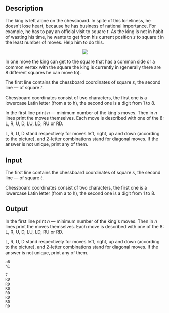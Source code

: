 ## Description

<div><p>The king is left alone on the chessboard. In spite of this loneliness, he doesn't lose heart, because he has business of national importance. For example, he has to pay an official visit to square <span class="tex-span"><i>t</i></span>. As the king is not in habit of wasting his time, he wants to get from his current position <span class="tex-span"><i>s</i></span> to square <span class="tex-span"><i>t</i></span> in the least number of moves. Help him to do this.</p><center> <img class="tex-graphics" src="file://UzqfgUwQ.png" style="max-width: 100.0%;max-height: 100.0%;"> </center><p>In one move the king can get to the square that has a common side or a common vertex with the square the king is currently in (generally there are 8 different squares he can move to).</p></div><div class="input-specification"><p>The first line contains the chessboard coordinates of square <span class="tex-span"><i>s</i></span>, the second line — of square <span class="tex-span"><i>t</i></span>.</p><p>Chessboard coordinates consist of two characters, the first one is a lowercase Latin letter (from <span class="tex-font-style-tt">a</span> to <span class="tex-font-style-tt">h</span>), the second one is a digit from <span class="tex-font-style-tt">1</span> to <span class="tex-font-style-tt">8</span>.</p></div><div class="output-specification"><p>In the first line print <span class="tex-span"><i>n</i></span> — minimum number of the king's moves. Then in <span class="tex-span"><i>n</i></span> lines print the moves themselves. Each move is described with one of the 8: <span class="tex-font-style-tt">L</span>, <span class="tex-font-style-tt">R</span>, <span class="tex-font-style-tt">U</span>, <span class="tex-font-style-tt">D</span>, <span class="tex-font-style-tt">LU</span>, <span class="tex-font-style-tt">LD</span>, <span class="tex-font-style-tt">RU</span> or <span class="tex-font-style-tt">RD</span>. </p><p><span class="tex-font-style-tt">L</span>, <span class="tex-font-style-tt">R</span>, <span class="tex-font-style-tt">U</span>, <span class="tex-font-style-tt">D</span> stand respectively for moves left, right, up and down (according to the picture), and 2-letter combinations stand for diagonal moves. If the answer is not unique, print any of them. </p></div>

## Input

<p>The first line contains the chessboard coordinates of square <span class="tex-span"><i>s</i></span>, the second line — of square <span class="tex-span"><i>t</i></span>.</p><p>Chessboard coordinates consist of two characters, the first one is a lowercase Latin letter (from <span class="tex-font-style-tt">a</span> to <span class="tex-font-style-tt">h</span>), the second one is a digit from <span class="tex-font-style-tt">1</span> to <span class="tex-font-style-tt">8</span>.</p>

## Output

<p>In the first line print <span class="tex-span"><i>n</i></span> — minimum number of the king's moves. Then in <span class="tex-span"><i>n</i></span> lines print the moves themselves. Each move is described with one of the 8: <span class="tex-font-style-tt">L</span>, <span class="tex-font-style-tt">R</span>, <span class="tex-font-style-tt">U</span>, <span class="tex-font-style-tt">D</span>, <span class="tex-font-style-tt">LU</span>, <span class="tex-font-style-tt">LD</span>, <span class="tex-font-style-tt">RU</span> or <span class="tex-font-style-tt">RD</span>. </p><p><span class="tex-font-style-tt">L</span>, <span class="tex-font-style-tt">R</span>, <span class="tex-font-style-tt">U</span>, <span class="tex-font-style-tt">D</span> stand respectively for moves left, right, up and down (according to the picture), and 2-letter combinations stand for diagonal moves. If the answer is not unique, print any of them. </p>





```input1
a8
h1

```




```output1
7
RD
RD
RD
RD
RD
RD
RD

```


